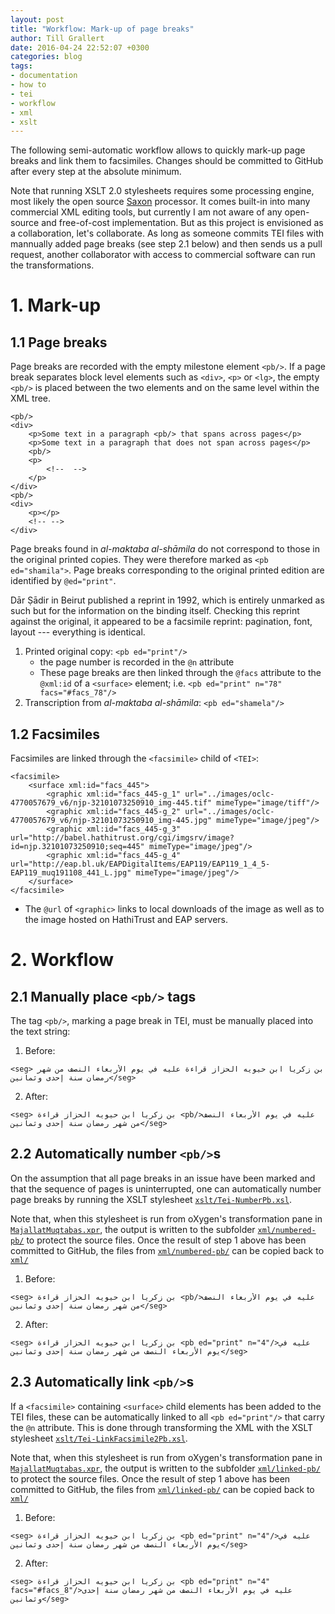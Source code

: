 ```yaml
---
layout: post
title: "Workflow: Mark-up of page breaks"
author: Till Grallert
date: 2016-04-24 22:52:07 +0300
categories: blog
tags:
- documentation
- how to
- tei
- workflow
- xml
- xslt
---
```


The following semi-automatic workflow allows to quickly mark-up page breaks and link them to facsimiles. Changes should be committed to GitHub after every step at the absolute minimum.

Note that running XSLT 2.0 stylesheets requires some processing engine, most likely the open source [Saxon](https://sourceforge.net/projects/saxon/) processor. It comes built-in into many commercial XML editing tools, but currently I am not aware of any open-source and free-of-cost implementation. But as this project is envisioned as a collaboration, let's collaborate. As long as someone commits TEI files with mannually added page breaks (see step 2.1 below) and then sends us a pull request, another collaborator with access to commercial software can run the transformations.


# 1. Mark-up

## 1.1 Page breaks

Page breaks are recorded with the empty milestone element `<pb/>`. If a page break separates block level elements such as `<div>`, `<p>` or `<lg>`, the empty `<pb/>` is placed between the two elements and on the same level within the XML tree.

~~~{.xml}
<pb/>
<div>
    <p>Some text in a paragraph <pb/> that spans across pages</p>
    <p>Some text in a paragraph that does not span across pages</p>
    <pb/>
    <p>
        <!--  -->
    </p>
</div>
<pb/>
<div>
    <p></p>
    <!-- -->
</div>
~~~


Page breaks found in *al-maktaba al-shāmila* do not correspond to those in the original printed copies. They were therefore marked as `<pb ed="shamila">`. Page breaks corresponding to the original printed edition are identified by `@ed="print"`.

Dār Ṣādir in Beirut published a reprint in 1992, which is entirely unmarked as such but for the information on the binding itself. Checking this reprint against the original, it appeared to be a facsimile reprint: pagination, font, layout --- everything is identical.

1. Printed original copy: `<pb ed="print"/>`
    - the page number is recorded in the `@n` attribute
    - These page breaks are then linked through the `@facs` attribute to the `@xml:id` of a `<surface>` element; i.e. `<pb ed="print" n="78" facs="#facs_78"/>`
2. Transcription from *al-maktaba al-shāmila*: `<pb ed="shamela"/>`

## 1.2 Facsimiles

Facsimiles are linked through the `<facsimile>` child of `<TEI>`:

~~~{.xml}
<facsimile>
    <surface xml:id="facs_445">
        <graphic xml:id="facs_445-g_1" url="../images/oclc-4770057679_v6/njp-32101073250910_img-445.tif" mimeType="image/tiff"/>
        <graphic xml:id="facs_445-g_2" url="../images/oclc-4770057679_v6/njp-32101073250910_img-445.jpg" mimeType="image/jpeg"/>
        <graphic xml:id="facs_445-g_3" url="http://babel.hathitrust.org/cgi/imgsrv/image?id=njp.32101073250910;seq=445" mimeType="image/jpeg"/>
        <graphic xml:id="facs_445-g_4" url="http://eap.bl.uk/EAPDigitalItems/EAP119/EAP119_1_4_5-EAP119_muq191108_441_L.jpg" mimeType="image/jpeg"/>
    </surface>
</facsimile>
~~~

- The `@url` of `<graphic>` links to local downloads of the image as well as to the image hosted on HathiTrust and EAP servers.

# 2. Workflow
## 2.1 Manually place `<pb/>` tags

The tag `<pb/>`, marking a page break in TEI, must be manually placed into the text string:

1. Before:

~~~{.xml}
<seg> بن زكريا ابن حيويه الحزاز قراءة عليه في يوم الأربعاء النصف من شهر رمضان سنة إحدى وثمانين</seg>
~~~

2. After:

~~~{.xml}
<seg> بن زكريا ابن حيويه الحزاز قراءة <pb/>عليه في يوم الأربعاء النصف من شهر رمضان سنة إحدى وثمانين</seg>
~~~

## 2.2 Automatically number `<pb/>`s

On the assumption that all page breaks in an issue have been marked and that the sequence of pages is uninterrupted, one can automatically number page breaks by running the XSLT stylesheet [`xslt/Tei-NumberPb.xsl`](xslt/Tei-NumberPb.xsl).

Note that, when this stylesheet is run from oXygen's transformation pane in [`MajallatMuqtabas.xpr`](MajallatMuqtabas.xpr), the output is written to the subfolder [`xml/numbered-pb/`](xml/numbered-pb/) to protect the source files. Once the result of step 1 above has been committed to GitHub, the files from [`xml/numbered-pb/`](xml/numbered-pb/) can be copied back to [`xml/`](xml/)

1. Before:

~~~{.xml}
<seg> بن زكريا ابن حيويه الحزاز قراءة <pb/>عليه في يوم الأربعاء النصف من شهر رمضان سنة إحدى وثمانين</seg>
~~~

2. After:

~~~{.xml}
<seg> بن زكريا ابن حيويه الحزاز قراءة <pb ed="print" n="4"/>عليه في يوم الأربعاء النصف من شهر رمضان سنة إحدى وثمانين</seg>
~~~

## 2.3 Automatically link `<pb/>`s

If a `<facsimile>` containing `<surface>` child elements has been added to the TEI files, these can be automatically linked to all `<pb ed="print"/>` that carry the `@n` attribute. This is done through transforming the XML with the XSLT stylesheet [`xslt/Tei-LinkFacsimile2Pb.xsl`](xslt/Tei-LinkFacsimile2Pb.xsl).

<!-- The stylesheet allows for a set-off to be specified between the page number recorded in the `@n` attribute of `<pb ed="print"/>` and the facsimile that might  -->

Note that, when this stylesheet is run from oXygen's transformation pane in [`MajallatMuqtabas.xpr`](MajallatMuqtabas.xpr), the output is written to the subfolder [`xml/linked-pb/`](xml/linked-pb/) to protect the source files. Once the result of step 1 above has been committed to GitHub, the files from [`xml/linked-pb/`](xml/linked-pb/) can be copied back to [`xml/`](xml/)

1. Before:

~~~{.xml}
<seg> بن زكريا ابن حيويه الحزاز قراءة <pb ed="print" n="4"/>عليه في يوم الأربعاء النصف من شهر رمضان سنة إحدى وثمانين</seg>
~~~

2. After:

~~~{.xml}
<seg> بن زكريا ابن حيويه الحزاز قراءة <pb ed="print" n="4" facs="#facs_8"/>عليه في يوم الأربعاء النصف من شهر رمضان سنة إحدى وثمانين</seg>
~~~
